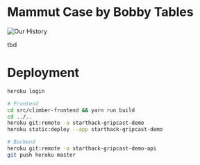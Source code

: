 # Mammut Case by Bobby Tables
![Our History](https://imgs.xkcd.com/comics/exploits_of_a_mom.png)

tbd

# Deployment
```bash
heroku login

# Frontend
cd src/climber-frontend && yarn run build
cd ../..
heroku git:remote -a starthack-gripcast-demo
heroku static:deploy --app starthack-gripcast-demo

# Backend
heroku git:remote -a starthack-gripcast-demo-api
git push heroku master

```
